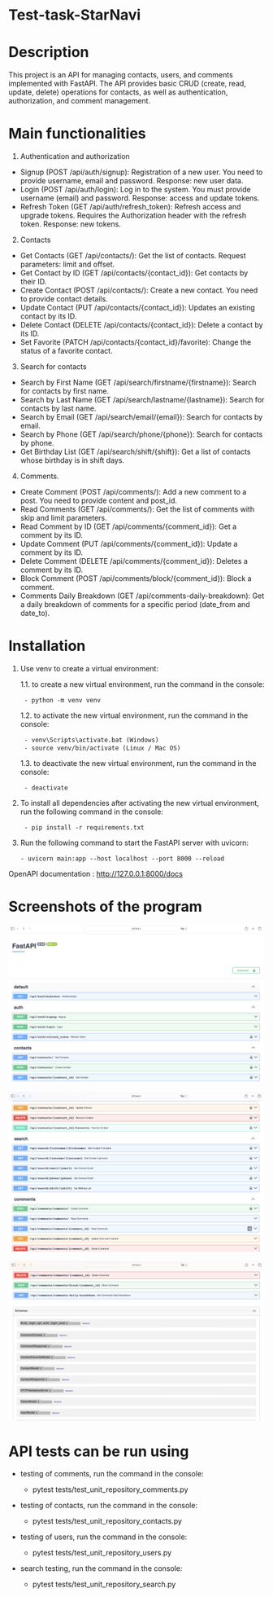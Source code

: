 # Test-task-StarNavi

# Description

This project is an API for managing contacts, users, and comments implemented with FastAPI. The API provides basic CRUD (create, read, update, delete) operations for contacts, as well as authentication, authorization, and comment management.

# Main functionalities

1. Authentication and authorization
- Signup (POST /api/auth/signup): Registration of a new user. You need to provide username, email and password. Response: new user data.
- Login (POST /api/auth/login): Log in to the system. You must provide username (email) and password. Response: access and update tokens.
- Refresh Token (GET /api/auth/refresh_token): Refresh access and upgrade tokens. Requires the Authorization header with the refresh token. Response: new tokens.
2. Contacts
- Get Contacts (GET /api/contacts/): Get the list of contacts. Request parameters: limit and offset.
- Get Contact by ID (GET /api/contacts/{contact_id}): Get contacts by their ID.
- Create Contact (POST /api/contacts/): Create a new contact. You need to provide contact details.
- Update Contact (PUT /api/contacts/{contact_id}): Updates an existing contact by its ID.
- Delete Contact (DELETE /api/contacts/{contact_id}): Delete a contact by its ID.
- Set Favorite (PATCH /api/contacts/{contact_id}/favorite): Change the status of a favorite contact.
3. Search for contacts
- Search by First Name (GET /api/search/firstname/{firstname}): Search for contacts by first name.
- Search by Last Name (GET /api/search/lastname/{lastname}): Search for contacts by last name.
- Search by Email (GET /api/search/email/{email}): Search for contacts by email.
- Search by Phone (GET /api/search/phone/{phone}): Search for contacts by phone.
- Get Birthday List (GET /api/search/shift/{shift}): Get a list of contacts whose birthday is in shift days.
4. Comments.
- Create Comment (POST /api/comments/): Add a new comment to a post. You need to provide content and post_id.
- Read Comments (GET /api/comments/): Get the list of comments with skip and limit parameters.
- Read Comment by ID (GET /api/comments/{comment_id}): Get a comment by its ID.
- Update Comment (PUT /api/comments/{comment_id}): Update a comment by its ID.
- Delete Comment (DELETE /api/comments/{comment_id}): Deletes a comment by its ID.
- Block Comment (POST /api/comments/block/{comment_id}): Block a comment.
- Comments Daily Breakdown (GET /api/comments-daily-breakdown): Get a daily breakdown of comments for a specific period (date_from and date_to).



# Installation
1. Use venv to create a virtual environment:

    1.1. to create a new virtual environment, run the command in the console:

        - python -m venv venv

    1.2. to activate the new virtual environment, run the command in the console:

        - venv\Scripts\activate.bat (Windows)
        - source venv/bin/activate (Linux / Mac OS)

     1.3. to deactivate the new virtual environment, run the command in the console:

        - deactivate

2. To install all dependencies after activating the new virtual environment, run the following command in the console:

        - pip install -r requirements.txt
3.  Run the following command to start the FastAPI server with uvicorn:

        - uvicorn main:app --host localhost --port 8000 --reload

OpenAPI documentation : http://127.0.0.1:8000/docs

# Screenshots of the program


![Screenshot](https://github.com/SoniaDudiy/Test-task-StarNavi/blob/main/fastapi%201.png)

![Screenshot](https://github.com/SoniaDudiy/Test-task-StarNavi/blob/main/fastapi%202.png)

![Screenshot](https://github.com/SoniaDudiy/Test-task-StarNavi/blob/main/fastapi%203.png)


# API tests can be run using 

- testing of comments, run the command in the console:
  
   - pytest tests/test_unit_repository_comments.py
- testing of contacts, run the command in the console:
  
   - pytest tests/test_unit_repository_contacts.py
- testing of users, run the command in the console:
  
   - pytest tests/test_unit_repository_users.py
- search testing, run the command in the console:
  
   - pytest tests/test_unit_repository_search.py

            
